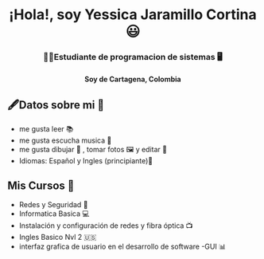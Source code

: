 <h1 align="center"> ¡Hola!, soy Yessica Jaramillo Cortina 😃</h1> 
<h3 align="center">  👩‍🦱Estudiante de programacion de sistemas 🖥️</h3> 
<h4 align="center"> Soy de Cartagena, Colombia  </h4> 


## 🖋️Datos sobre mi 📖
- me gusta leer 📚
- me gusta escucha musica 🎵
- me gusta dibujar 🎨 , tomar fotos 🖼️ y editar 📱
- Idiomas: Español y Ingles (principiante)📑


## Mis Cursos 📃
- Redes y Seguridad 🔐
- Informatica Basica 💻
- Instalación y configuración
de redes y fibra óptica 📺
- Ingles Basico Nvl 2 🇺🇸
- interfaz grafica de usuario
en el desarrollo de software
-GUI 📊
